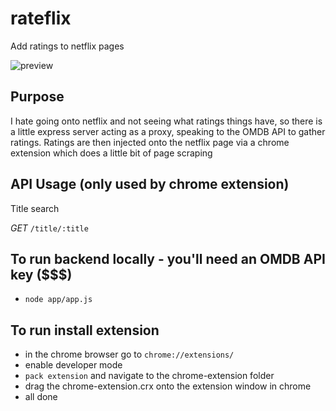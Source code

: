 # rateflix
Add ratings to netflix pages

![preview](http://i.imgur.com/10M1eKN.png)

## Purpose
I hate going onto netflix and not seeing what ratings things have, so there is a little express server acting as a proxy, speaking to the OMDB API to gather ratings.  Ratings are then injected onto the netflix page via a chrome extension which does a little bit of page scraping

## API Usage (only used by chrome extension)

Title search

*GET*
`/title/:title`


## To run backend locally - you'll need an OMDB API key ($$$)
* `node app/app.js`

## To run install extension
* in the chrome browser go to `chrome://extensions/`
* enable developer mode
* `pack extension` and navigate to the chrome-extension folder
* drag the chrome-extension.crx onto the extension window in chrome
* all done
